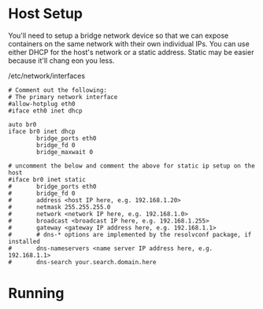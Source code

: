 Host Setup
==========

You'll need to setup a bridge network device so that we can expose containers
on the same network with their own individual IPs. You can use either DHCP for
the host's network or a static address. Static may be easier because it'll
chang eon you less.

/etc/network/interfaces

	# Comment out the following:
	# The primary network interface
	#allow-hotplug eth0
	#iface eth0 inet dhcp

	auto br0
	iface br0 inet dhcp
        	bridge_ports eth0
        	bridge_fd 0
        	bridge_maxwait 0

	# uncomment the below and comment the above for static ip setup on the host
	#iface br0 inet static
	#       bridge_ports eth0
	#       bridge_fd 0
	#       address <host IP here, e.g. 192.168.1.20>
	#       netmask 255.255.255.0
	#       network <network IP here, e.g. 192.168.1.0>
	#       broadcast <broadcast IP here, e.g. 192.168.1.255>
	#       gateway <gateway IP address here, e.g. 192.168.1.1>
	#       # dns-* options are implemented by the resolvconf package, if installed
	#       dns-nameservers <name server IP address here, e.g. 192.168.1.1>
	#       dns-search your.search.domain.here

Running
=======
